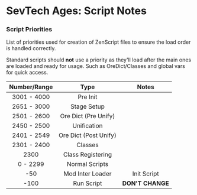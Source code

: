 # SevTech Ages: Script Notes

### Script Priorities
List of priorities used for creation of ZenScript files to ensure the load order is handled correctly.

Standard scripts should **not** use a priority as they'll load after the main ones are loaded and ready 
for usage. Such as OreDict/Classes and global vars for quick access.


| Number/Range      | Type                  | Notes             |
| :---------------: | :-------------------: | :---------------: |
| 3001 - 4000       | Pre Init              |
| 2651 - 3000       | Stage Setup           |
| 2501 - 2600       | Ore Dict (Pre Unify)  |
| 2450 - 2500       | Unification           |
| 2401 - 2549       | Ore Dict (Post Unify) |
| 2301 - 2400       | Classes               |
| 2300              | Class Registering     |
| 0 - 2299          | Normal Scripts        |
| -50               | Mod Inter Loader      | Init Script      |
| -100              | Run Script            | **DON'T CHANGE** |
